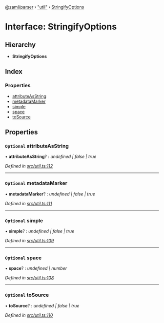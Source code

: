 [@zaml/parser](../README.md) › ["util"](../modules/_util_.md) › [StringifyOptions](_util_.stringifyoptions.md)

# Interface: StringifyOptions

## Hierarchy

* **StringifyOptions**

## Index

### Properties

* [attributeAsString](_util_.stringifyoptions.md#optional-attributeasstring)
* [metadataMarker](_util_.stringifyoptions.md#optional-metadatamarker)
* [simple](_util_.stringifyoptions.md#optional-simple)
* [space](_util_.stringifyoptions.md#optional-space)
* [toSource](_util_.stringifyoptions.md#optional-tosource)

## Properties

### `Optional` attributeAsString

• **attributeAsString**? : *undefined | false | true*

*Defined in [src/util.ts:112](https://github.com/nexushubs/zaml-lang/blob/52476e1/packages/zaml-parser/src/util.ts#L112)*

___

### `Optional` metadataMarker

• **metadataMarker**? : *undefined | false | true*

*Defined in [src/util.ts:111](https://github.com/nexushubs/zaml-lang/blob/52476e1/packages/zaml-parser/src/util.ts#L111)*

___

### `Optional` simple

• **simple**? : *undefined | false | true*

*Defined in [src/util.ts:109](https://github.com/nexushubs/zaml-lang/blob/52476e1/packages/zaml-parser/src/util.ts#L109)*

___

### `Optional` space

• **space**? : *undefined | number*

*Defined in [src/util.ts:108](https://github.com/nexushubs/zaml-lang/blob/52476e1/packages/zaml-parser/src/util.ts#L108)*

___

### `Optional` toSource

• **toSource**? : *undefined | false | true*

*Defined in [src/util.ts:110](https://github.com/nexushubs/zaml-lang/blob/52476e1/packages/zaml-parser/src/util.ts#L110)*
